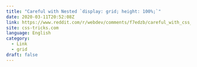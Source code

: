 ```yaml
---
title: "Careful with Nested `display: grid; height: 100%;`"
date: 2020-03-11T20:52:08Z
link: https://www.reddit.com/r/webdev/comments/f7edzb/careful_with_css_grid_display_grid_height_100/?utm_medium=RSS&utm_source=news.12bit.vn
site: css-tricks.com
language: English
category:
  - Link
  - grid
draft: false
---
```

